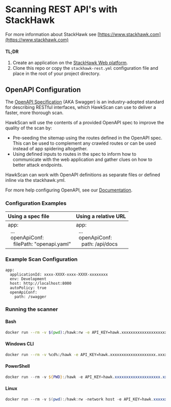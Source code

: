 # Scanning REST API's with StackHawk

For more information about StackHawk see [https://www.stackhawk.com](https://www.stackhawk.com)

#### TL;DR
1. Create an application on the [StackHawk Web platform](https://auth.stackhawk.com/login).
2. Clone this repo or copy the `stackhawk-rest.yml` configuration file and place in the root of your project directory.

## OpenAPI Configuration

The [OpenAPI Specification](https://swagger.io/specification/) (AKA Swagger) is an industry-adopted standard for describing RESTful interfaces, which HawkScan can use to deliver a faster, more thorough scan.

HawkScan will use the contents of a provided OpenAPI spec to improve the quality of the scan by:

* Pre-seeding the sitemap using the routes defined in the OpenAPI spec. This can be used to complement any crawled routes or can be used instead of app spidering altogether.
* Using defined inputs to routes in the spec to inform how to communicate with the web application and gather clues on how to better attack endpoints.

HawkScan can work with OpenAPI definitions as separate files or defined inline via the stackhawk.yml.

For more help configuring OpenAPI, see our [Documentation](https://docs.stackhawk.com/hawkscan/configuration/openapi-configuration.html).

### Configuration Examples

| Using a spec file                                                                                             | Using a relative URL                                                                                  |
| :------------------------------------------------------------------------------------------------------------ | :---------------------------------------------------------------------------------------------------- |
| app:<br />&nbsp;&nbsp;...<br />&nbsp;&nbsp;openApiConf:<br />&nbsp;&nbsp;&nbsp;&nbsp;filePath: "openapi.yaml" | app:<br />&nbsp;&nbsp;...<br/>&nbsp;&nbsp;openApiConf:<br />&nbsp;&nbsp;&nbsp;&nbsp;path: /api/docs   |

### Example Scan Configuration
```
app:
  applicationId: xxxx-XXXX-xxxx-XXXX-xxxxxxxx
  env: Development
  host: http://localhost:8000
  autoPolicy: true
  openApiConf:
    path: /swagger
```

### Running the scanner

#### Bash
```bash
docker run --rm -v $(pwd):/hawk:rw -e API_KEY=hawk.xxxxxxxxxxxxxxxxxxxx.xxxxxxxxxxxxxxxxxxxx -t stackhawk/hawkscan:latest stackhawk-rest.yml
```

#### Windows CLI
```bash
docker run --rm -v %cd%:/hawk -e API_KEY=hawk.xxxxxxxxxxxxxxxxxxxx.xxxxxxxxxxxxxxxxxxxx -t stackhawk/hawkscan:latest stackhawk-rest.yml
```

#### PowerShell
```PowerShell
docker run --rm -v ${PWD}:/hawk -e API_KEY=hawk.xxxxxxxxxxxxxxxxxxxx.xxxxxxxxxxxxxxxxxxxx -t stackhawk/hawkscan:latest stackhawk-rest.yml
```

#### Linux
```PowerShell
docker run --rm -v $(pwd):/hawk:rw -network host -e API_KEY=hawk.xxxxxxxxxxxxxxxxxxxx.xxxxxxxxxxxxxxxxxxxx -t stackhawk/hawkscan:latest stackhawk-rest.yml
```
